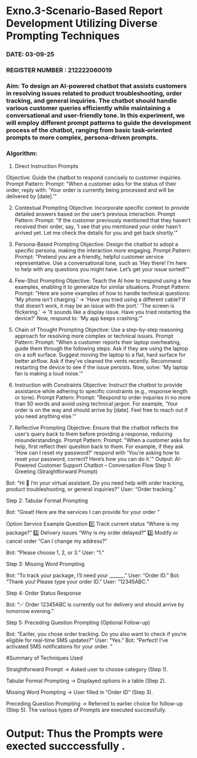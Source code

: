 # Exno.3-Scenario-Based Report Development Utilizing Diverse Prompting Techniques
### DATE: 03-09-25                                                                           
### REGISTER NUMBER : 212222060019
### Aim: To design an AI-powered chatbot that assists customers in resolving issues related to product troubleshooting, order tracking, and general inquiries. The chatbot should handle various customer queries efficiently while maintaining a conversational and user-friendly tone. In this experiment, we will employ different prompt patterns to guide the development process of the chatbot, ranging from basic task-oriented prompts to more complex, persona-driven prompts.

### Algorithm: 
1. Direct Instruction Prompts

Objective: Guide the chatbot to respond concisely to customer inquiries.
Prompt Pattern:
Prompt: "When a customer asks for the status of their order, reply with: 'Your order is currently being processed and will be delivered by [date].'"

2. Contextual Prompting
Objective: Incorporate specific context to provide detailed answers based on the user’s previous interaction.
Prompt Pattern:
Prompt: "If the customer previously mentioned that they haven’t received their order, say, 'I see that you mentioned your order hasn't arrived yet. Let me check the details for you and get back shortly.'"

3. Persona-Based Prompting
Objective: Design the chatbot to adopt a specific persona, making the interaction more engaging.
Prompt Pattern:
Prompt: "Pretend you are a friendly, helpful customer service representative. Use a conversational tone, such as 'Hey there! I’m here to help with any questions you might have. Let’s get your issue sorted!'"

4. Few-Shot Prompting
Objective: Teach the AI how to respond using a few examples, enabling it to generalize for similar situations.
Prompt Pattern:
Prompt: "Here are some examples of how to handle technical questions:
'My phone isn't charging.' → 'Have you tried using a different cable? If that doesn’t work, it may be an issue with the port.'
'The screen is flickering.' → 'It sounds like a display issue. Have you tried restarting the device?'
Now, respond to: 'My app keeps crashing.'"

5. Chain of Thought Prompting
Objective: Use a step-by-step reasoning approach for resolving more complex or technical issues.
Prompt Pattern:
Prompt: "When a customer reports their laptop overheating, guide them through the following steps:
Ask if they are using the laptop on a soft surface.
Suggest moving the laptop to a flat, hard surface for better airflow.
Ask if they’ve cleaned the vents recently.
Recommend restarting the device to see if the issue persists.
Now, solve: 'My laptop fan is making a loud noise.'"

6. Instruction with Constraints
Objective: Instruct the chatbot to provide assistance while adhering to specific constraints (e.g., response length or tone).
Prompt Pattern:
Prompt: "Respond to order inquiries in no more than 50 words and avoid using technical jargon. For example, 'Your order is on the way and should arrive by [date]. Feel free to reach out if you need anything else.'"

7. Reflective Prompting
Objective: Ensure that the chatbot reflects the user’s query back to them before providing a response, reducing misunderstandings.
Prompt Pattern:
Prompt: "When a customer asks for help, first reflect their question back to them. For example, if they ask 'How can I reset my password?' respond with 'You're asking how to reset your password, correct? Here’s how you can do it.'"
Output: AI-Powered Customer Support Chatbot – Conversation Flow
Step 1: Greeting (Straightforward Prompt)

Bot: “Hi 👋 I’m your virtual assistant. Do you need help with order tracking, product troubleshooting, or general inquiries?”
User: “Order tracking.”

Step 2: Tabular Format Prompting

Bot: “Great! Here are the services I can provide for your order ”

Option	Service	Example Question
1️⃣	Track current status	“Where is my package?”
2️⃣	Delivery issues	“Why is my order delayed?”
3️⃣	Modify or cancel order	“Can I change my address?”

Bot: “Please choose 1, 2, or 3.”
User: “1.”

Step 3: Missing Word Prompting

Bot: “To track your package, I’ll need your ______.”
User: “Order ID.”
Bot: “Thank you! Please type your order ID.”
User: “12345ABC.”

Step 4: Order Status Response

Bot: “✅ Order 12345ABC is currently out for delivery and should arrive by tomorrow evening.”

Step 5: Preceding Question Prompting (Optional Follow-up)

Bot: “Earlier, you chose order tracking. Do you also want to check if you’re eligible for real-time SMS updates?”
User: “Yes.”
Bot: “Perfect! I’ve activated SMS notifications for your order. ”

#Summary of Techniques Used

Straightforward Prompt → Asked user to choose category (Step 1).

Tabular Format Prompting → Displayed options in a table (Step 2).

Missing Word Prompting → User filled in “Order ID” (Step 3).

Preceding Question Prompting → Referred to earlier choice for follow-up (Step 5). The various types of Prompts are executed successfully.




# Output: Thus the Prompts were exected succcessfully .

